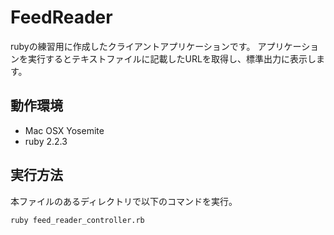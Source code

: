 # FeedReader

rubyの練習用に作成したクライアントアプリケーションです。
アプリケーションを実行するとテキストファイルに記載したURLを取得し、標準出力に表示します。

## 動作環境
* Mac OSX Yosemite
* ruby 2.2.3


## 実行方法
本ファイルのあるディレクトリで以下のコマンドを実行。

    ruby feed_reader_controller.rb
